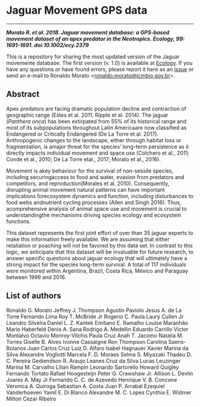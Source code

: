 # Jaguar Movement GPS data
--------------------------------------------------------

***Morato R. et al. 2018. Jaguar movement database: a GPS‐based movement dataset of an apex predator in the Neotropics. Ecology, 99: 1691-1691. doi:10.1002/ecy.2379***

This is a repository for sharing the most updated version of the Jaguar movemente database. The first version (v. 1.0) is available at [Ecology](https://esajournals.onlinelibrary.wiley.com/doi/10.1002/ecy.2379). If you have any questions or have found errors, please report it here as an [issue](https://github.com/LEEClab/jaguar_movement/issues) or send an e-mail to Ronaldo Morato <<ronaldo.morato@icmbio.gov.br>>.

## Abstract

Apex predators are facing dramatic population decline and contraction of geographic range (Estes et al. 2011, Ripple et al. 2014). The jaguar (*Panthera onca*) has been extirpated from 55% of its historical range and most of its subpopulations throughout Latin Americaare now classified as Endangered or Critically Endangered (De La Torre et al. 2017). Anthropogenic changes to the landscape, either through habitat loss or fragmentation, is amajor threat for the species’ long-term persistence as it directly impacts individual movement and space use (Colchero et al., 2011; Conde et al., 2010; De La Torre etal., 2017; Morato et al., 2016).

Movement is akey behaviour for the survival of non-sessile species, including securingaccess to food and water, evasion from predators and competitors, and reproduction(Morales et al. 2010). Consequently, disrupting animal movement natural patterns can have important implications forecosystem dynamics and function, including disturbances to food webs andnutrient cycling processes (Allen and Singh 2016). Thus, acomprehensive analysis of animal space use and movement is crucial to understandingthe mechanisms driving species ecology and ecosystem functions.

This dataset represents the first joint effort of over than 35 jaguar experts to make this information freely available. We are assuming that either retaliation or poaching will not be favored by this data set. In contrast to this logic, we anticipate that this dataset will be invaluable for future research, to answer specific questions about jaguar ecology that will ultimately have a strong impact for the species long-term survival. A total of 117 individuals were monitored within Argentina, Brazil, Costa Rica, México and Paraguay between 1999 and 2016. 

## List of authors

Ronaldo G. Morato Jeffrey J. Thompson Agustin Paviolo Jesus A. de La Torre Fernando Lima Roy T. McBride Jr Rogerio C. Paula Laury Cullen Jr Leandro Silveira Daniel L. Z. Kantek Emiliano E. Ramalho Louise Maranhão Mario Haberfeld Denis A. Sana Rodrigo A. Medellin Eduardo Carrillo Victor Montalvo Octavio Monroy‐Vilchis Paula Cruz Anah T. Jacomo Natalia M. Torres Giselle B. Alves Ivonne Cassaigne Ron Thompson Carolina Saens‐Bolanos Juan Carlos Cruz Luiz D. Alfaro Isabel Hagnauer Xavier Marina da Silva Alexandre Vogliotti Marcela F. D. Moraes Selma S. Miyazaki Thadeu D. C. Pereira Gediendson R. Araujo Leanes Cruz da Silva Lucas Leuzinger Marina M. Carvalho Lilian Rampin Leonardo Sartorello Howard Quigley Fernando Tortato Rafael Hoogesteijn Peter G. Crawshaw Jr. Allison L. Devlin Joares A. May Jr Fernando C. C. de Azevedo Henrique V. B. Concone Veronica A. Quiroga Sebastian A. Costa Juan P. Arrabal Ezequiel Vanderhoeven Yamil E. Di Blanco Alexandre M. C. Lopes Cynthia E. Widmer Milton Cezar Ribeiro 

